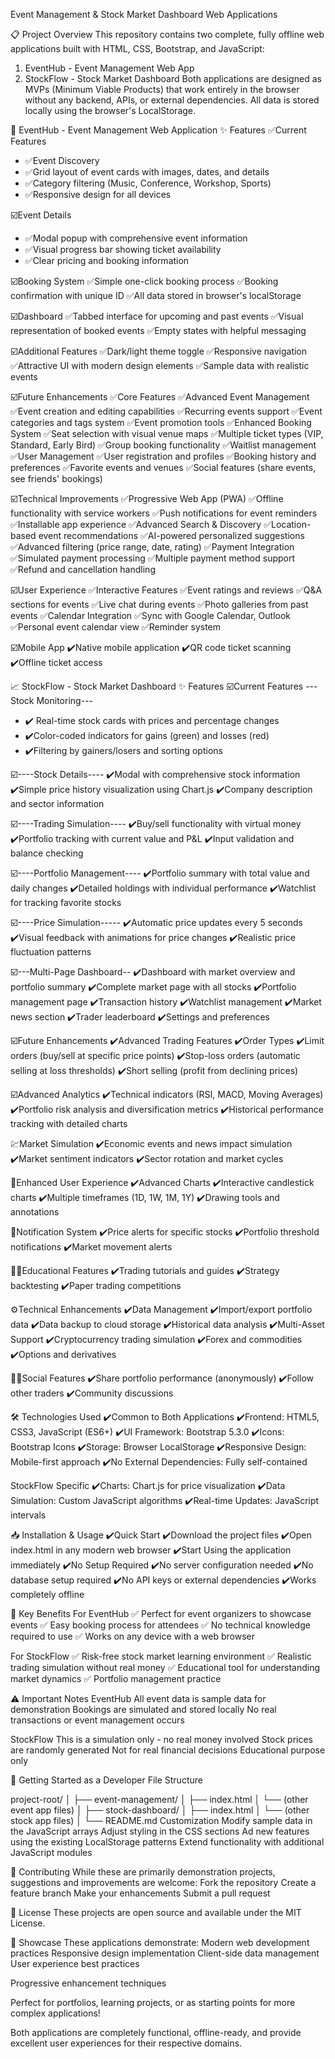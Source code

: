  Event Management & Stock Market Dashboard Web Applications


📋 Project Overview
This repository contains two complete, fully offline web applications built with HTML, CSS, Bootstrap, and JavaScript:
1. EventHub - Event Management Web App
2. StockFlow - Stock Market Dashboard
Both applications are designed as MVPs (Minimum Viable Products) that work entirely in the browser without any backend, APIs, or external dependencies. All data is stored locally using the browser's LocalStorage.

🎪 EventHub - Event Management Web Application
✨ Features
✅Current Features
- ✅Event Discovery
- ✅Grid layout of event cards with images, dates, and details
- ✅Category filtering (Music, Conference, Workshop, Sports)
- ✅Responsive design for all devices


☑️Event Details
- ✅Modal popup with comprehensive event information
- ✅Visual progress bar showing ticket availability
- ✅Clear pricing and booking information

☑️Booking System
✅Simple one-click booking process
✅Booking confirmation with unique ID
✅All data stored in browser's localStorage

☑️Dashboard
✅Tabbed interface for upcoming and past events
✅Visual representation of booked events
✅Empty states with helpful messaging

☑️Additional Features
✅Dark/light theme toggle
✅Responsive navigation
✅Attractive UI with modern design elements
✅Sample data with realistic events

☑️Future Enhancements
✅Core Features
✅Advanced Event Management
✅Event creation and editing capabilities
✅Recurring events support
✅Event categories and tags system
✅Event promotion tools
✅Enhanced Booking System
✅Seat selection with visual venue maps
✅Multiple ticket types (VIP, Standard, Early Bird)
✅Group booking functionality
✅Waitlist management
✅User Management
✅User registration and profiles
✅Booking history and preferences
✅Favorite events and venues
✅Social features (share events, see friends' bookings)

☑️Technical Improvements
✅Progressive Web App (PWA)
✅Offline functionality with service workers
✅Push notifications for event reminders
✅Installable app experience
✅Advanced Search & Discovery
✅Location-based event recommendations
✅AI-powered personalized suggestions
✅Advanced filtering (price range, date, rating)
✅Payment Integration
✅Simulated payment processing
✅Multiple payment method support
✅Refund and cancellation handling

☑️User Experience
✅Interactive Features
✅Event ratings and reviews
✅Q&A sections for events
✅Live chat during events
✅Photo galleries from past events
✅Calendar Integration
✅Sync with Google Calendar, Outlook
✅Personal event calendar view
✅Reminder system

☑️Mobile App
✔️Native mobile application
✔️QR code ticket scanning
✔️Offline ticket access

📈 StockFlow - Stock Market Dashboard
✨ Features
☑️Current Features
---Stock Monitoring---
- ✔️ Real-time stock cards with prices and percentage changes
- ✔️Color-coded indicators for gains (green) and losses (red)
- ✔️Filtering by gainers/losers and sorting options

☑️----Stock Details----
✔️Modal with comprehensive stock information
✔️Simple price history visualization using Chart.js
✔️Company description and sector information

☑️----Trading Simulation----
✔️Buy/sell functionality with virtual money
✔️Portfolio tracking with current value and P&L
✔️Input validation and balance checking

☑️----Portfolio Management----
✔️Portfolio summary with total value and daily changes
✔️Detailed holdings with individual performance
✔️Watchlist for tracking favorite stocks


☑️----Price Simulation-----
✔️Automatic price updates every 5 seconds
✔️Visual feedback with animations for price changes
✔️Realistic price fluctuation patterns

☑️---Multi-Page Dashboard--
✔️Dashboard with market overview and portfolio summary
✔️Complete market page with all stocks
✔️Portfolio management page
✔️Transaction history
✔️Watchlist management
✔️Market news section
✔️Trader leaderboard
✔️Settings and preferences

☑️Future Enhancements
✔️Advanced Trading Features
✔️Order Types
✔️Limit orders (buy/sell at specific price points)
✔️Stop-loss orders (automatic selling at loss thresholds)
✔️Short selling (profit from declining prices)

☑️Advanced Analytics
✔️Technical indicators (RSI, MACD, Moving Averages)
✔️Portfolio risk analysis and diversification metrics
✔️Historical performance tracking with detailed charts

💹Market Simulation
✔️Economic events and news impact simulation
✔️Market sentiment indicators
✔️Sector rotation and market cycles

👥Enhanced User Experience
✔️Advanced Charts
✔️Interactive candlestick charts
✔️Multiple timeframes (1D, 1W, 1M, 1Y)
✔️Drawing tools and annotations


🔕Notification System
✔️Price alerts for specific stocks
✔️Portfolio threshold notifications
✔️Market movement alerts


👨‍🎓Educational Features
✔️Trading tutorials and guides
✔️Strategy backtesting
✔️Paper trading competitions

⚙️Technical Enhancements
✔️Data Management
✔️Import/export portfolio data
✔️Data backup to cloud storage
✔️Historical data analysis
✔️Multi-Asset Support
✔️Cryptocurrency trading simulation
✔️Forex and commodities
✔️Options and derivatives

💁‍♂️Social Features
✔️Share portfolio performance (anonymously)
✔️Follow other traders
✔️Community discussions

🛠 Technologies Used
✔️Common to Both Applications
✔️Frontend: HTML5, CSS3, JavaScript (ES6+)
✔️UI Framework: Bootstrap 5.3.0
✔️Icons: Bootstrap Icons
✔️Storage: Browser LocalStorage
✔️Responsive Design: Mobile-first approach
✔️No External Dependencies: Fully self-contained

StockFlow Specific
✔️Charts: Chart.js for price visualization
✔️Data Simulation: Custom JavaScript algorithms
✔️Real-time Updates: JavaScript intervals

📥 Installation & Usage
✔️Quick Start
✔️Download the project files
✔️Open index.html in any modern web browser
✔️Start Using the application immediately
✔️No Setup Required
✔️No server configuration needed
✔️No database setup required
✔️No API keys or external dependencies
✔️Works completely offline

🎯 Key Benefits
For EventHub
✅ Perfect for event organizers to showcase events
✅ Easy booking process for attendees
✅ No technical knowledge required to use
✅ Works on any device with a web browser

For StockFlow
✅ Risk-free stock market learning environment
✅ Realistic trading simulation without real money
✅ Educational tool for understanding market dynamics
✅ Portfolio management practice

⚠️ Important Notes
EventHub
All event data is sample data for demonstration
Bookings are simulated and stored locally
No real transactions or event management occurs

StockFlow
This is a simulation only - no real money involved
Stock prices are randomly generated
Not for real financial decisions
Educational purpose only

🚀 Getting Started as a Developer
File Structure

project-root/
│
├── event-management/
│   ├── index.html
│   └── (other event app files)
│
├── stock-dashboard/
│   ├── index.html
│   └── (other stock app files)
│
└── README.md
Customization
Modify sample data in the JavaScript arrays
Adjust styling in the CSS sections
Ad new features using the existing LocalStorage patterns
Extend functionality with additional JavaScript modules

🤝 Contributing
While these are primarily demonstration projects, suggestions and improvements are welcome:
Fork the repository
Create a feature branch
Make your enhancements
Submit a pull request

📄 License
These projects are open source and available under the MIT License.

🌟 Showcase
These applications demonstrate:
Modern web development practices
Responsive design implementation
Client-side data management
User experience best practices

Progressive enhancement techniques

Perfect for portfolios, learning projects, or as starting points for more complex applications!

Both applications are completely functional, offline-ready, and provide excellent user experiences for their respective domains.
